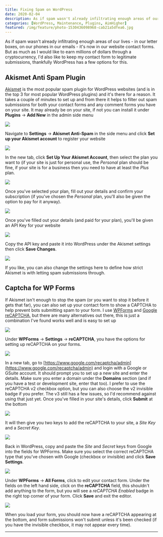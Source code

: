 ```yaml
---
title: Fixing Spam on WordPress
date: 2020-02-04
description: As if spam wasn't already infiltrating enough areas of our lives - in our letter boxes, on our phones in our emails - it's now in our website contact forms. But as much as I would like to earn millions of dollars through a cryptocurrency, I'd also like to keep my contact form to legitimate submissions, thankfully WordPress has a few options for this.
categories: [WordPress, Maintenance, Plugins, AimHigher]
featured: /img/feature/photo-1530436098968-cab21a5dfea6.jpg
---
```


As if spam wasn't already infiltrating enough areas of our lives - in our letter boxes, on our phones in our emails - it's now in our website contact forms. But as much as I would like to earn millions of dollars through a cryptocurrency, I'd also like to keep my contact form to legitimate submissions, thankfully WordPress has a few options for this.

## Akismet Anti Spam Plugin

[Akismet](https://akismet.com/wordpress/) is the most popular spam plugin for WordPress websites (and is in the top 3 for most popular WordPress plugins) and it's there for a reason. It takes a couple of minutes to set up and from there it helps to filter out spam submissions for both your contact forms and any comment forms you have on your site. It may already be on your site, if not you can install it under **Plugins** → **Add New** in the admin side menu

![](/img/dev/wordpress-forms-spam/install_akismet.png)

Navigate to **Settings** → **Akismet Anti-Spam** in the side menu and click **Set up your Akismet account** to register your website

![](/img/dev/wordpress-forms-spam/akismet_admin.png)

In the new tab, click **Set Up Your Akismet Account**, then select the plan you want to (if your site is just for personal use, the *Personal* plan should be fine, if your site is for a business then you need to have at least the *Plus* plan.

![](/img/dev/wordpress-forms-spam/akismet_plans.png)

Once you've selected your plan, fill out your details and confirm your subscription (if you've chosen the *Personal* plan, you'll also be given the option to pay for it anyway).

![](/img/dev/wordpress-forms-spam/akismet_details.png)

Once you've filled out your details (and paid for your plan), you'll be given an API Key for your website

![](/img/dev/wordpress-forms-spam/api_key_akismet.png)

Copy the API key and paste it into WordPress under the Akismet settings then click **Save Changes**.

![](/img/dev/wordpress-forms-spam/akismet_api_console.png)

If you like, you can also change the settings here to define how strict Akismet is with letting spam submissions through.

## Captcha for WP Forms

If Akismet isn't enough to stop the spam (or you want to stop it before it gets that far), you can also set up your contact form to show a CAPTCHA to help prevent bots submitting spam to your form. I use [WPForms](https://wpforms.com/) and [Google reCAPTCHA](https://www.google.com/recaptcha/intro/v3.html), but there are many alternatives out there, this is just a combination I've found works well and is easy to set up

![](/img/dev/wordpress-forms-spam/form_captcha.png)

Under **WPForms** → **Settings** → **reCAPTCHA**, you have the options for setting up reCAPTCHA on your forms.

![](/img/dev/wordpress-forms-spam/wpforms_recaptcha.png)

In a new tab, go to [https://www.google.com/recaptcha/admin](https://www.google.com/recaptcha/admin) and login with a Google or GSuite account. It should prompt you to set up a new site and enter the details. Make sure you enter a domain under the **Domains** section (and if you have a test or development site, enter that too). I prefer to use the reCAPTCHA v2 checkbox option, but you can also choose the v2 invisible badge if you prefer. The v3 still has a few issues, so I'd recommend against using that just yet. Once you've filled in your site's details, click **Submit** at the bottom

![](/img/dev/wordpress-forms-spam/new_recaptcha.png)

It will then give you two keys to add the reCAPTCHA to your site, a *Site Key* and a *Secret Key*.

![](/img/dev/wordpress-forms-spam/recaptcha_api.png)

Back in WordPress, copy and paste the *Site* and *Secret* keys from Google into the fields for WPForms. Make sure you select the correct reCAPTCHA type that you've chosen with Google (checkbox or invisible) and click **Save Settings**.

![](/img/dev/wordpress-forms-spam/wpforms_wp_api.png)

Under **WPForms** → **All Forms**, click to edit your contact form. Under the fields on the left hand side, click on the **reCAPTCHA** field, this shouldn't add anything to the form, but you will see a *reCAPTCHA Enabled* badge in the right top corner of your form. Click **Save** and exit the editor.

![](/img/dev/wordpress-forms-spam/recaptcha_form.png)

When you load your form, you should now have a reCAPTCHA appearing at the bottom, and form submissions won't submit unless it's been checked (if you have the invisible checkbox, it may not appear every time).

---
